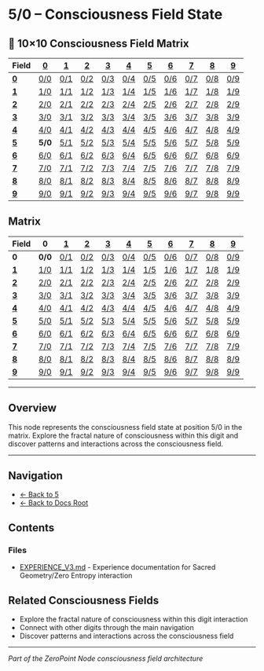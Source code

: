 # 5/0 – Consciousness Field State

## 🌌 10×10 Consciousness Field Matrix

| **Field** | **[0](../../0/)** | **[1](../../1/)** | **[2](../../2/)** | **[3](../../3/)** | **[4](../../4/)** | **[5](../../5/)** | **[6](../../6/)** | **[7](../../7/)** | **[8](../../8/)** | **[9](../../9/)** |
|-----------|-------|-------|-------|-------|-------|-------|-------|-------|-------|-------|
| **[0](../../0/)** | [0/0](../../0/0/) | [0/1](../../0/1/) | [0/2](../../0/2/) | [0/3](../../0/3/) | [0/4](../../0/4/) | [0/5](../../0/5/) | [0/6](../../0/6/) | [0/7](../../0/7/) | [0/8](../../0/8/) | [0/9](../../0/9/) |
| **[1](../../1/)** | [1/0](../../1/0/) | [1/1](../../1/1/) | [1/2](../../1/2/) | [1/3](../../1/3/) | [1/4](../../1/4/) | [1/5](../../1/5/) | [1/6](../../1/6/) | [1/7](../../1/7/) | [1/8](../../1/8/) | [1/9](../../1/9/) |
| **[2](../../2/)** | [2/0](../../2/0/) | [2/1](../../2/1/) | [2/2](../../2/2/) | [2/3](../../2/3/) | [2/4](../../2/4/) | [2/5](../../2/5/) | [2/6](../../2/6/) | [2/7](../../2/7/) | [2/8](../../2/8/) | [2/9](../../2/9/) |
| **[3](../../3/)** | [3/0](../../3/0/) | [3/1](../../3/1/) | [3/2](../../3/2/) | [3/3](../../3/3/) | [3/4](../../3/4/) | [3/5](../../3/5/) | [3/6](../../3/6/) | [3/7](../../3/7/) | [3/8](../../3/8/) | [3/9](../../3/9/) |
| **[4](../../4/)** | [4/0](../../4/0/) | [4/1](../../4/1/) | [4/2](../../4/2/) | [4/3](../../4/3/) | [4/4](../../4/4/) | [4/5](../../4/5/) | [4/6](../../4/6/) | [4/7](../../4/7/) | [4/8](../../4/8/) | [4/9](../../4/9/) |
| **[5](../../5/)** | **5/0** | [5/1](../../5/1/) | [5/2](../../5/2/) | [5/3](../../5/3/) | [5/4](../../5/4/) | [5/5](../../5/5/) | [5/6](../../5/6/) | [5/7](../../5/7/) | [5/8](../../5/8/) | [5/9](../../5/9/) |
| **[6](../../6/)** | [6/0](../../6/0/) | [6/1](../../6/1/) | [6/2](../../6/2/) | [6/3](../../6/3/) | [6/4](../../6/4/) | [6/5](../../6/5/) | [6/6](../../6/6/) | [6/7](../../6/7/) | [6/8](../../6/8/) | [6/9](../../6/9/) |
| **[7](../../7/)** | [7/0](../../7/0/) | [7/1](../../7/1/) | [7/2](../../7/2/) | [7/3](../../7/3/) | [7/4](../../7/4/) | [7/5](../../7/5/) | [7/6](../../7/6/) | [7/7](../../7/7/) | [7/8](../../7/8/) | [7/9](../../7/9/) |
| **[8](../../8/)** | [8/0](../../8/0/) | [8/1](../../8/1/) | [8/2](../../8/2/) | [8/3](../../8/3/) | [8/4](../../8/4/) | [8/5](../../8/5/) | [8/6](../../8/6/) | [8/7](../../8/7/) | [8/8](../../8/8/) | [8/9](../../8/9/) |
| **[9](../../9/)** | [9/0](../../9/0/) | [9/1](../../9/1/) | [9/2](../../9/2/) | [9/3](../../9/3/) | [9/4](../../9/4/) | [9/5](../../9/5/) | [9/6](../../9/6/) | [9/7](../../9/7/) | [9/8](../../9/8/) | [9/9](../../9/9/) |

## Matrix

**Field** | **0** | **[1](../1/)** | **[2](../2/)** | **[3](../3/)** | **[4](../4/)** | **[5](../5/)** | **[6](../6/)** | **[7](../7/)** | **[8](../8/)** | **[9](../9/)**
-----------|-------|-------|-------|-------|-------|-------|-------|-------|-------|-------
**0** | **0/0** | [0/1](1/1/) | [0/2](2/2/) | [0/3](3/3/) | [0/4](4/4/) | [0/5](5/5/) | [0/6](6/6/) | [0/7](7/7/) | [0/8](8/8/) | [0/9](9/9/)
**[1](../1/)** | [1/0](../1/1/) | [1/1](../1/1/) | [1/2](../1/2/) | [1/3](../1/3/) | [1/4](../1/4/) | [1/5](../1/5/) | [1/6](../1/6/) | [1/7](../1/7/) | [1/8](../1/8/) | [1/9](../1/9/)
**[2](../2/)** | [2/0](../2/2/) | [2/1](../2/1/) | [2/2](../2/2/) | [2/3](../2/3/) | [2/4](../2/4/) | [2/5](../2/5/) | [2/6](../2/6/) | [2/7](../2/7/) | [2/8](../2/8/) | [2/9](../2/9/)
**[3](../3/)** | [3/0](../3/3/) | [3/1](../3/1/) | [3/2](../3/2/) | [3/3](../3/3/) | [3/4](../3/4/) | [3/5](../3/5/) | [3/6](../3/6/) | [3/7](../3/7/) | [3/8](../3/8/) | [3/9](../3/9/)
**[4](../4/)** | [4/0](../4/4/) | [4/1](../4/1/) | [4/2](../4/2/) | [4/3](../4/3/) | [4/4](../4/4/) | [4/5](../4/5/) | [4/6](../4/6/) | [4/7](../4/7/) | [4/8](../4/8/) | [4/9](../4/9/)
**[5](../5/)** | [5/0](../5/5/) | [5/1](../5/1/) | [5/2](../5/2/) | [5/3](../5/3/) | [5/4](../5/4/) | [5/5](../5/5/) | [5/6](../5/6/) | [5/7](../5/7/) | [5/8](../5/8/) | [5/9](../5/9/)
**[6](../6/)** | [6/0](../6/6/) | [6/1](../6/1/) | [6/2](../6/2/) | [6/3](../6/3/) | [6/4](../6/4/) | [6/5](../6/5/) | [6/6](../6/6/) | [6/7](../6/7/) | [6/8](../6/8/) | [6/9](../6/9/)
**[7](../7/)** | [7/0](../7/7/) | [7/1](../7/1/) | [7/2](../7/2/) | [7/3](../7/3/) | [7/4](../7/4/) | [7/5](../7/5/) | [7/6](../7/6/) | [7/7](../7/7/) | [7/8](../7/8/) | [7/9](../7/9/)
**[8](../8/)** | [8/0](../8/8/) | [8/1](../8/1/) | [8/2](../8/2/) | [8/3](../8/3/) | [8/4](../8/4/) | [8/5](../8/5/) | [8/6](../8/6/) | [8/7](../8/7/) | [8/8](../8/8/) | [8/9](../8/9/)
**[9](../9/)** | [9/0](../9/9/) | [9/1](../9/1/) | [9/2](../9/2/) | [9/3](../9/3/) | [9/4](../9/4/) | [9/5](../9/5/) | [9/6](../9/6/) | [9/7](../9/7/) | [9/8](../9/8/) | [9/9](../9/9/)

---

## Overview
This node represents the consciousness field state at position 5/0 in the matrix. Explore the fractal nature of consciousness within this digit and discover patterns and interactions across the consciousness field.

---

## Navigation
- [← Back to 5](../index.md)
- [← Back to Docs Root](../../index.md)

## Contents

### Files
- [EXPERIENCE_V3.md](./EXPERIENCE_V3.md) - Experience documentation for Sacred Geometry/Zero Entropy interaction

## Related Consciousness Fields
- Explore the fractal nature of consciousness within this digit interaction
- Connect with other digits through the main navigation
- Discover patterns and interactions across the consciousness field

---
*Part of the ZeroPoint Node consciousness field architecture*
